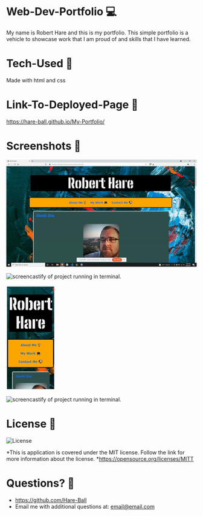 # Web-Dev-Portfolio 💻

My name is Robert Hare and this is my portfolio. This simple portfolio is a vehicle to showcase work that I am proud of and skills that I have learned.

# Tech-Used 🔧

Made with html and css

# Link-To-Deployed-Page 🎯
https://hare-ball.github.io/My-Portfolio/

# Screenshots 🎨

<img src="./Assets/images/Portfolio-Screengrab-image.jpg" alt="Portfolio Picture">


![screencastify of project running in terminal.](./Assets/images/Portfolio-Screengrab.gif)


<img src="./Assets/images/Mobile-Responsive-Portfolio-image.jpg" alt="Portfolio Picture">


![screencastify of project running in terminal.](././Assets/images/Mobile-Responsive-Portfolio.gif)


# License 📌
![License](https://img.shields.io/badge/License-MIT-green.svg)

*This is application is covered under the MIT license. Follow the link for more information about the license.
*https://opensource.org/licenses/MITT

# Questions? 👋
* https://github.com/Hare-Ball
* Email me with additional questions at: email@email.com
